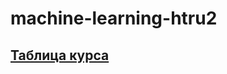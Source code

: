 # machine-learning-htru2

## [Таблица курса](https://docs.google.com/spreadsheets/d/1NJpGiOCjHYBb3B1QDHxWNzIOBRYcvXrGntFPwL-2L0I/edit#gid=0)
